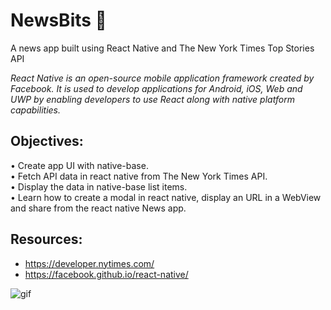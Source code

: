 # NewsBits 📰
A news app built using React Native and The New York Times Top Stories API

<i>React Native is an open-source mobile application framework created by Facebook. It is used to develop applications for Android, iOS, Web and UWP by enabling developers to use React along with native platform capabilities.</i>

## Objectives:
•	Create app UI with native-base. <br>
•	Fetch API data in react native from The New York Times API. <br>
•	Display the data in native-base list items. <br>
•	Learn how to create a modal in react native, display an URL in a WebView and share from the react native News app.

## Resources:
- https://developer.nytimes.com/
- https://facebook.github.io/react-native/

 ![gif](news-app.gif)
